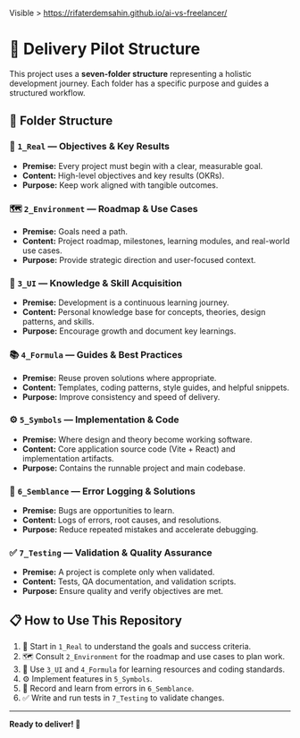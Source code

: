Visible > https://rifaterdemsahin.github.io/ai-vs-freelancer/


# 🚀 Delivery Pilot Structure

This project uses a **seven-folder structure** representing a holistic development journey. Each folder has a specific purpose and guides a structured workflow.

## 📁 Folder Structure

### 🎯 `1_Real` — Objectives & Key Results
- **Premise:** Every project must begin with a clear, measurable goal.
- **Content:** High-level objectives and key results (OKRs).
- **Purpose:** Keep work aligned with tangible outcomes.

### 🗺️ `2_Environment` — Roadmap & Use Cases
- **Premise:** Goals need a path.
- **Content:** Project roadmap, milestones, learning modules, and real-world use cases.
- **Purpose:** Provide strategic direction and user-focused context.

### 🧠 `3_UI` — Knowledge & Skill Acquisition
- **Premise:** Development is a continuous learning journey.
- **Content:** Personal knowledge base for concepts, theories, design patterns, and skills.
- **Purpose:** Encourage growth and document key learnings.

### 📚 `4_Formula` — Guides & Best Practices
- **Premise:** Reuse proven solutions where appropriate.
- **Content:** Templates, coding patterns, style guides, and helpful snippets.
- **Purpose:** Improve consistency and speed of delivery.

### ⚙️ `5_Symbols` — Implementation & Code
- **Premise:** Where design and theory become working software.
- **Content:** Core application source code (Vite + React) and implementation artifacts.
- **Purpose:** Contains the runnable project and main codebase.

### 🐛 `6_Semblance` — Error Logging & Solutions
- **Premise:** Bugs are opportunities to learn.
- **Content:** Logs of errors, root causes, and resolutions.
- **Purpose:** Reduce repeated mistakes and accelerate debugging.

### ✅ `7_Testing` — Validation & Quality Assurance
- **Premise:** A project is complete only when validated.
- **Content:** Tests, QA documentation, and validation scripts.
- **Purpose:** Ensure quality and verify objectives are met.

## 📋 How to Use This Repository

1. 🎯 Start in `1_Real` to understand the goals and success criteria.
2. 🗺️ Consult `2_Environment` for the roadmap and use cases to plan work.
3. 🧠 Use `3_UI` and `4_Formula` for learning resources and coding standards.
4. ⚙️ Implement features in `5_Symbols`.
5. 🐛 Record and learn from errors in `6_Semblance`.
6. ✅ Write and run tests in `7_Testing` to validate changes.

---

**Ready to deliver! 💪**